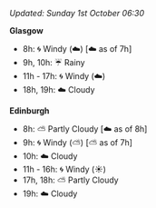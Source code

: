 *Updated: Sunday 1st October 06:30*

**Glasgow**

* 8h: :cyclone: Windy (:cloud:) [:cloud: as of 7h]
* 9h, 10h: :umbrella: Rainy
* 11h - 17h: :cyclone: Windy (:cloud:)
* 18h, 19h: :cloud: Cloudy

**Edinburgh**

* 8h: :partly_sunny: Partly Cloudy [:cloud: as of 8h]
* 9h: :cyclone: Windy (:partly_sunny:) [:partly_sunny: as of 7h]
* 10h: :cloud: Cloudy
* 11h - 16h: :cyclone: Windy (:sunny:)
* 17h, 18h: :partly_sunny: Partly Cloudy
* 19h: :cloud: Cloudy
